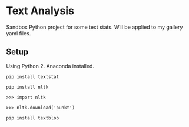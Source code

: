# Text Analysis

Sandbox Python project for some text stats. Will be applied to my gallery yaml
files.

## Setup

Using Python 2. Anaconda installed.

`pip install textstat`

`pip install nltk`

`>>> import nltk`

`>>> nltk.download('punkt')`

`pip install textblob`
